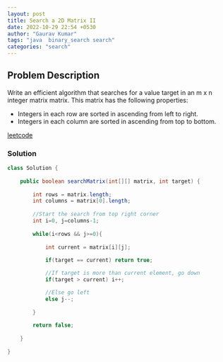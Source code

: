 ```yaml
---
layout: post
title: Search a 2D Matrix II
date: 2022-10-29 22:54 +0530
author: "Gaurav Kumar"
tags: "java  binary_search search"
categories: "search"
---
```


## Problem Description

Write an efficient algorithm that searches for a value target in an m x n integer matrix matrix. This matrix has the following properties:

- Integers in each row are sorted in ascending from left to right.
- Integers in each column are sorted in ascending from top to bottom.

[leetcode](https://leetcode.com/problems/search-a-2d-matrix-ii/)

### Solution

```java
class Solution {
    
    public boolean searchMatrix(int[][] matrix, int target) {
        
        int rows = matrix.length;
        int columns = matrix[0].length;
        
        //Start the search from top right corner
        int i=0, j=columns-1;
        
        while(i<rows && j>=0){
            
            int current = matrix[i][j];
            
            if(target == current) return true;

            //If target is more than current element, go down
            if(target > current) i++;

            //Else go left
            else j--;
            
        }
        
        return false;
        
    }
    
}
```
